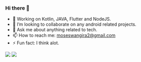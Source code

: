 ### Hi there 👋

- 🌱 Working on Kotlin, JAVA, Flutter and NodeJS.
- 👯 I’m looking to collaborate on any android related projects.
- 💬 Ask me about anything related to tech.
- 📫 How to reach me: moseswangira2@gmail.com
- ⚡ Fun fact: I think alot.


<img src = "https://github-readme-stats.vercel.app/api/top-langs/?username=MosesWangira&langs_count=10&hide=html&layout=compact&theme=cobalt"/>
<img src ="https://github-readme-stats.vercel.app/api?username=MosesWangira&show_icons=true&theme=radical"/> 



